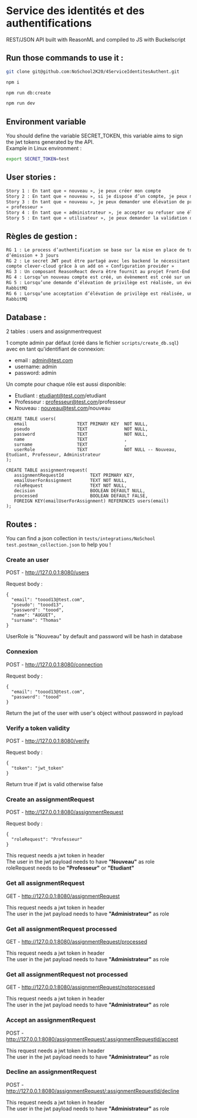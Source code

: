 # Service des identités et des authentifications 

REST/JSON API built with ReasonML and compiled to JS with Buckelscript

## Run those commands to use it :

```sh
git clone git@github.com:NoSchool2K20/4ServiceIdentitesAuthent.git

npm i

npm run db:create

npm run dev
```

## Environment variable
You should define the variable SECRET_TOKEN, this variable aims to sign the jwt tokens generated by the API.  
Example in Linux environment :
```bash
export SECRET_TOKEN=test
```

## User stories :

```sh
Story 1 : En tant que « nouveau », je peux créer mon compte
Story 2 : En tant que « nouveau », si je dispose d’un compte, je peux me connecter
Story 3 : En tant que « nouveau », je peux demander une élévation de privilège afin de devenir « étudiant » ou
« professeur »
Story 4 : En tant que « administrateur », je accepter ou refuser une élévation de privilège.
Story 5 : En tant que « utilisateur », je peux demander la validation de mon token. 
```

## Règles de gestion :

```sh
RG 1 : Le process d’authentification se base sur la mise en place de token JWT signés et expirant à leur date
d’émission + 3 jours
RG 2 : Le secret JWT peut être partagé avec les backend le nécessitant tant qu’ils sont hébergé sur le même
compte clever-cloud grâce à un add on « Configuration provider »
RG 3 : Un composant ReasonReact devra être fournit au projet Front-End
RG 4 : Lorsqu’un nouveau compte est créé, un évènement est créé sur un channel RabbitMQ
RG 5 : Lorsqu’une demande d’élévation de privilège est réalisée, un évènement est créé sur un channel
RabbitMQ
RG 6 : Lorsqu’une acceptation d’élévation de privilège est réalisée, un évènement est créé sur un channel
RabbitMQ 
```

## Database :

2 tables : users and assignmentrequest  

1 compte admin par défaut (créé dans le fichier `scripts/create_db.sql`) avec en tant qu'identifiant de connexion:
- email : admin@test.com
- username: admin  
- password: admin

Un compte pour chaque rôle est aussi disponible:
- Etudiant : etudiant@test.com/etudiant
- Professeur : professeur@test.com/professeur
- Nouveau : nouveau@test.com/nouveau

```
CREATE TABLE users(
   email                   TEXT PRIMARY KEY  NOT NULL,
   pseudo                  TEXT              NOT NULL,
   password                TEXT              NOT NULL,
   name                    TEXT              ,
   surname                 TEXT              ,
   userRole                TEXT              NOT NULL -- Nouveau, Etudiant, Professeur, Administrateur
);

CREATE TABLE assignmentrequest(
   assignmentRequestId          TEXT PRIMARY KEY,
   emailUserForAssignment       TEXT NOT NULL,
   roleRequest                  TEXT NOT NULL,
   decision                     BOOLEAN DEFAULT NULL,
   processed                    BOOLEAN DEFAULT FALSE,
   FOREIGN KEY(emailUserForAssignment) REFERENCES users(email)
);
```

## Routes :

You can find a json collection in `tests/integrations/NoSchool test.postman_collection.json` to help you !

### Create an user

POST - http://127.0.0.1:8080/users

Request body : 
```
{ 
  "email": "toood13@test.com",
  "pseudo": "toood13",
  "password": "toood",
  "name": "AUGUET",
  "surname": "Thomas"
}
```
UserRole is "Nouveau" by default and password will be hash in database

### Connexion

POST - http://127.0.0.1:8080/connection

Request body : 
```
{ 
  "email": "toood13@test.com",
  "password": "toood"
}
```
Return the jwt of the user with user's object without password in payload

### Verify a token validity

POST - http://127.0.0.1:8080/verify

Request body : 
```
{ 
  "token": "jwt_token"
}
```
Return true if jwt is valid otherwise false

### Create an assignmentRequest

POST - http://127.0.0.1:8080/assignmentRequest

Request body :
``` 
{ 
  "roleRequest": "Professeur"
}
```
This request needs a jwt token in header  
The user in the jwt payload needs to have **"Nouveau"** as role   
roleRequest needs to be **"Professeur"** or **"Etudiant"**

### Get all assignmentRequest

GET - http://127.0.0.1:8080/assignmentRequest

This request needs a jwt token in header  
The user in the jwt payload needs to have **"Administrateur"** as role  

### Get all assignmentRequest processed

GET - http://127.0.0.1:8080/assignmentRequest/processed

This request needs a jwt token in header  
The user in the jwt payload needs to have **"Administrateur"** as role 

### Get all assignmentRequest not processed

GET - http://127.0.0.1:8080/assignmentRequest/notprocessed

This request needs a jwt token in header  
The user in the jwt payload needs to have **"Administrateur"** as role 

### Accept an assignmentRequest

POST - http://127.0.0.1:8080/assignmentRequest/:assignmentRequestId/accept

This request needs a jwt token in header  
The user in the jwt payload needs to have **"Administrateur"** as role 

### Decline an assignmentRequest

POST - http://127.0.0.1:8080/assignmentRequest/:assignmentRequestId/decline

This request needs a jwt token in header  
The user in the jwt payload needs to have **"Administrateur"** as role 
